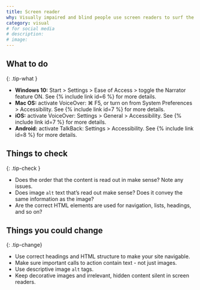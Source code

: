 ```yaml
---
title: Screen reader
why: Visually impaired and blind people use screen readers to surf the web. Some people want to hear information as well as read it.
category: visual
# for social media
# description:
# image:
---
```


## What to do
{: .tip-what }

- **Windows 10:** Start > Settings > Ease of Access > toggle the Narrator feature ON. See {% include link id=6 %} for more details.
- **Mac OS:** activate VoiceOver: ⌘ F5, or turn on from System Preferences > Accessibility. See {% include link id=7 %} for more details.
- **iOS:** activate VoiceOver: Settings > General > Accessibility. See {% include link id=7 %} for more details.
- **Android:** activate TalkBack: Settings > Accessibility. See {% include link id=8 %} for more details.

## Things to check
{: .tip-check }

- Does the order that the content is read out in make sense? Note any issues.
- Does image `alt` text that’s read out make sense? Does it convey the same information as the image?
- Are the correct HTML elements are used for navigation, lists, headings, and so on?

## Things you could change
{: .tip-change}

- Use correct headings and HTML structure to make your site navigable.
- Make sure important calls to action contain text - not just images.
- Use descriptive image `alt` tags.
- Keep decorative images and irrelevant, hidden content silent in screen readers.
